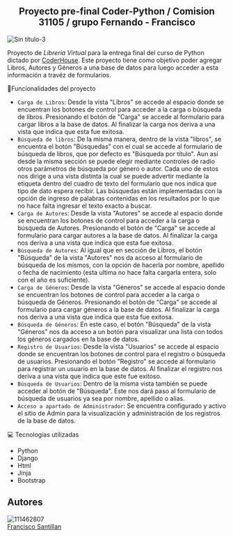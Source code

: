 <h2 align="center"> Proyecto pre-final Coder-Python / Comision 31105 / grupo Fernando - Francisco </h2>

![Sin título-3](https://user-images.githubusercontent.com/111462807/188734436-81fa23c0-8644-4c57-adbf-6d2efeda005f.png)

<p>Proyecto de <em>Librería Virtual </em> para la entrega final del curso de Python dictado por <a href= https://www.coderhouse.com/
>CoderHouse</a>. Este proyecto tiene como objetivo poder agregar Libros, Autores y Géneros a una base de datos para luego acceder a esta información a travéz de formularios.

:hammer:Funcionalidades del proyecto

- `Carga de Libros`: Desde la vista "Libros" se accede al espacio donde se encuentran los botones de control para acceder a la carga o búsqueda de libros. Presionando el botón de "Carga" se accede al formulario para cargar libros a la base de datos. Al finalizar la carga nos deriva a una vista que indica que esta fue exitosa. 
- `Búsqueda de libros`: De la misma manera, dentro de la vista "libros", se encuentra el botón "Búsquedas" con el cual se accede al formulario de búsqueda de libros, que por defecto es "Búsqueda por título". Aun así desde la misma sección se puede elegir mediante controles de radio otros parámetros de búsqueda por género o autor. Cada uno de estos nos dirige a una vista distinta la cual se puede advertir mediante la etiqueta dentro del cuadro de texto del formulario que nos indica que tipo de dato espera recibir. Las búsquedas están implementadas con la opción de ingreso de palabras contenidas en los resultados por lo que no hace falta ingresar el texto exacto a buscar.
- `Carga de Autores`: Desde la vista "Autores" se accede al espacio donde se encuentran los botones de control para acceder a la carga o búsqueda de Autores. Presionando el botón de "Carga" se accede al formulario para cargar autores a la base de datos. Al finalizar la carga nos deriva a una vista que indica que esta fue exitosa.
- `Búsqueda de Autores`: Al igual que en sección de Libros, el botón "Búsqueda" de la vista "Autores" nos da acceso al formulario de búsqueda de los mismos, con la opción de hacerla por nombre, apellido o fecha de nacimiento (esta ultima no hace falta cargarla entera, solo con el año es suficiente).
- `Carga de Géneros`: Desde la vista "Géneros" se accede al espacio donde se encuentran los botones de control para acceder a la carga o búsqueda de Géneros. Presionando el botón de "Carga" se accede al formulario para cargar géneros a la base de datos. Al finalizar la carga nos deriva a una vista que indica que esta fue exitosa.
- `Búsqueda de Géneros`: En este caso, el botón "Búsqueda" de la vista "Géneros" nos da acceso a un botón para visualizar una lista con todos los géneros cargados en la base de datos.
- `Registro de Usuarios`: Desde la vista "Usuarios" se accede al espacio donde se encuentran los botones de control para el registro o búsqueda de usuarios. Presionando el botón "Registro" se accede al formulario para registrar un usuario en la base de datos. Al finalizar el registro nos deriva a una vista que indica que este fue exitoso.
- `Búsqueda de Usuarios`: Dentro de la misma vista también se puede acceder al botón de "Búsqueda". Este nos dará paso al formulario de búsqueda de usuarios ya sea por nombre, apellido o alias.
- `Acceso a apartado de Administrador`: Se encuentra configurado y activo el sitio de Admin para la visualización y administración de los registros de la base de datos.

:computer: Tecnologías utilizadas
- Python 
- Django 
- Html 
- Jinja 
- Bootstrap

## Autores
![111462807](https://user-images.githubusercontent.com/111462807/188756747-f9b6fd89-083e-4479-86ef-d13f2bc274cc.png) <br><a href= https://github.com/SegWayGG/>Francisco Santillan</a>

  
